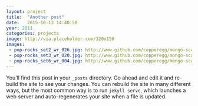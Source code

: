 ```yaml
---
layout: project
title:  "Another post"
date:   2015-10-13 14:40:50
year: 2011
categories: projects
image: http://via.placeholder.com/320x150
images:
 - pop-rocks_set2_wr_026.jpg: http://www.github.com/copperegg/mongo-scaling-demo
 - pop-rocks_set3_wr_020.jpg: http://www.github.com/copperegg/mongo-scaling-demo
 - pop-rocks_set6_wr_004.jpg: http://www.github.com/copperegg/mongo-scaling-demo
---
```

You’ll find this post in your `_posts` directory. Go ahead and edit it and re-build the site to see your changes. You can rebuild the site in many different ways, but the most common way is to run `jekyll serve`, which launches a web server and auto-regenerates your site when a file is updated.


			
